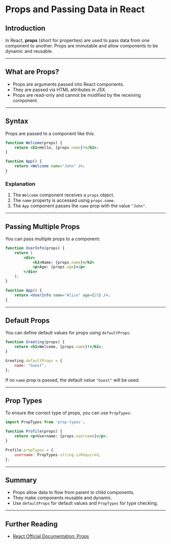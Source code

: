 # Props and Passing Data in React

## Introduction

In React, **props** (short for properties) are used to pass data from one component to another. Props are immutable and allow components to be dynamic and reusable.

---

## What are Props?

- Props are arguments passed into React components.
- They are passed via HTML attributes in JSX.
- Props are read-only and cannot be modified by the receiving component.

---

## Syntax

Props are passed to a component like this:

```jsx
function Welcome(props) {
    return <h1>Hello, {props.name}!</h1>;
}

function App() {
    return <Welcome name="John" />;
}
```

### Explanation

1. The `Welcome` component receives a `props` object.
2. The `name` property is accessed using `props.name`.
3. The `App` component passes the `name` prop with the value `"John"`.

---

## Passing Multiple Props

You can pass multiple props to a component:

```jsx
function UserInfo(props) {
    return (
        <div>
            <h2>Name: {props.name}</h2>
            <p>Age: {props.age}</p>
        </div>
    );
}

function App() {
    return <UserInfo name="Alice" age={25} />;
}
```

---

## Default Props

You can define default values for props using `defaultProps`:

```jsx
function Greeting(props) {
    return <h1>Welcome, {props.name}!</h1>;
}

Greeting.defaultProps = {
    name: "Guest",
};
```

If no `name` prop is passed, the default value `"Guest"` will be used.

---

## Prop Types

To ensure the correct type of props, you can use `PropTypes`:

```jsx
import PropTypes from 'prop-types';

function Profile(props) {
    return <p>Username: {props.username}</p>;
}

Profile.propTypes = {
    username: PropTypes.string.isRequired,
};
```

---

## Summary

- Props allow data to flow from parent to child components.
- They make components reusable and dynamic.
- Use `defaultProps` for default values and `PropTypes` for type checking.

---

## Further Reading

- [React Official Documentation: Props](https://reactjs.org/docs/components-and-props.html)
